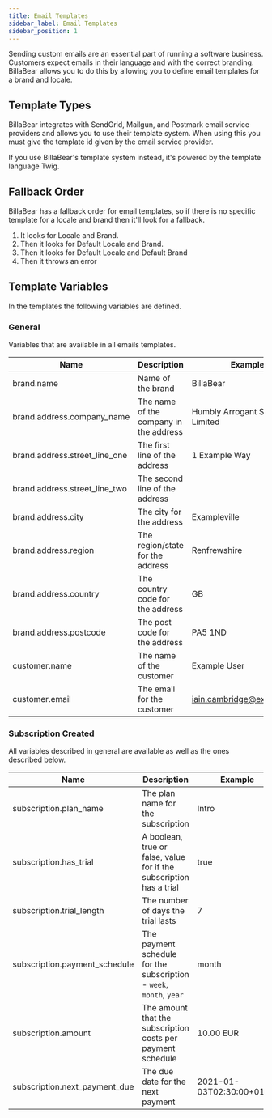 ```yaml
---
title: Email Templates
sidebar_label: Email Templates
sidebar_position: 1
---
```

Sending custom emails are an essential part of running a software business. Customers expect emails in their language and with the correct branding. BillaBear allows you to do this by allowing you to define email templates for a brand and locale. 

## Template Types

BillaBear integrates with SendGrid, Mailgun, and Postmark email service providers and allows you to use their template system. When using this you must give the template id given by the email service provider. 

If you use BillaBear's template system instead, it's powered by the template language Twig.

## Fallback Order

BillaBear has a fallback order for email templates, so if there is no specific template for a locale and brand then it'll look for a fallback.

1. It looks for Locale and Brand.
2. Then it looks for Default Locale and Brand.
3. Then it looks for  Default Locale and Default Brand
4. Then it throws an error

## Template Variables

In the templates the following variables are defined.


### General

Variables that are available in all emails templates.

| Name | Description | Example |
| --- | --- | --- |  
| brand.name | Name of the brand | BillaBear |
| brand.address.company_name | The name of the company in the address | Humbly Arrogant Software Limited |
| brand.address.street_line_one | The first line of the address | 1 Example Way |
| brand.address.street_line_two | The second line of the address |  |
| brand.address.city | The city for the address | Exampleville |
| brand.address.region | The region/state for the address | Renfrewshire |
| brand.address.country | The country code for the address | GB |
| brand.address.postcode | The post code for the address | PA5 1ND |
| customer.name | The name of the customer | Example User |
| customer.email | The email for the customer | iain.cambridge@example.org |

### Subscription Created

All variables described in general are available as well as the ones described below.

| Name | Description | Example |
| --- | --- | --- |  
| subscription.plan_name | The plan name for the subscription | Intro |
| subscription.has_trial | A boolean, true or false, value for if the subscription has a trial | true |
| subscription.trial_length | The number of days the trial lasts | 7 |
| subscription.payment_schedule | The payment schedule for the subscription - `week`, `month`, `year` | month | 
| subscription.amount | The amount that the subscription costs per payment schedule | 10.00 EUR |
| subscription.next_payment_due | The due date for the next payment | 2021-01-03T02:30:00+01:00 |
